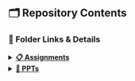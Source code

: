 ## 🗂 Repository Contents

### 📌 Folder Links & Details

<details>
<summary><strong><a href="https://github.com/VarshaS-37/My_MSc_Repo/tree/main/Assignments">📋 Assignments</a></strong></summary>
  
Collection of my semester assignments which were interesting.

</details>

<details>
<summary><strong><a href="https://github.com/VarshaS-37/My_MSc_Repo/tree/main/PPTs">📸 PPTs</a></strong></summary>
  
Collection of my PPTs. Learnt transitions 💫, each of them a different one.

</details>
